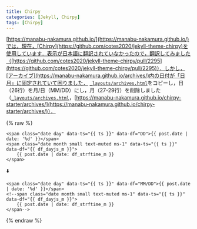 ```yaml
---
title: Chirpy
categories: [Jekyll, Chirpy]
tags: [Chirpy]
---
```

[https://manabu-nakamura.github.io/](https://manabu-nakamura.github.io/)では，現在，[Chirpy](https://github.com/cotes2020/jekyll-theme-chirpy)を使用しています．表示が日本語に翻訳されていなかったので，翻訳してみました（[https://github.com/cotes2020/jekyll-theme-chirpy/pull/2295](https://github.com/cotes2020/jekyll-theme-chirpy/pull/2295)）．しかし，[アーカイブ](https://manabu-nakamura.github.io/archives/)内の日付が「日月」に固定されていて困りました． [`_layouts/archives.html`](https://github.com/cotes2020/jekyll-theme-chirpy/blob/master/_layouts/archives.html)をコピーし，日（26行）を月/日（MM/DD）にし，月（27-29行）を削除しました（[`_layouts/archives.html`](https://github.com/manabu-nakamura/chirpy-starter/blob/main/_layouts/archives.html)，[https://manabu-nakamura.github.io/chirpy-starter/archives/](https://manabu-nakamura.github.io/chirpy-starter/archives/)）．

{% raw %}
```
<span class="date day" data-ts="{{ ts }}" data-df="DD">{{ post.date | date: '%d' }}</span>
<span class="date month small text-muted ms-1" data-ts="{{ ts }}" data-df="{{ df_dayjs_m }}">
    {{ post.date | date: df_strftime_m }}
</span>
```
⬇️ 
```
<span class="date day" data-ts="{{ ts }}" data-df="MM/DD">{{ post.date | date: '%d' }}</span>
<!--span class="date month small text-muted ms-1" data-ts="{{ ts }}" data-df="{{ df_dayjs_m }}">
    {{ post.date | date: df_strftime_m }}
</span-->
```
{% endraw %}